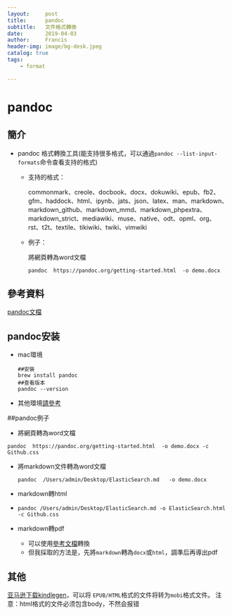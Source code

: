 ```yaml
---
layout:     post
title:      pandoc
subtitle:   文件格式轉換
date:       2019-04-03
author:     Francis
header-img: image/bg-desk.jpeg
catalog: true
tags:
    - format

---
```


# pandoc

## 簡介

* pandoc 格式轉換工具(能支持很多格式，可以通過`pandoc --list-input-formats`命令查看支持的格式)

  * 支持的格式：

    commonmark、creole、docbook、docx、dokuwiki、epub、fb2、gfm、haddock、html、ipynb、jats、json、latex、man、markdown、markdown_github、markdown_mmd、markdown_phpextra、markdown_strict、mediawiki、muse、native、odt、opml、org、rst、t2t、textile、tikiwiki、twiki、vimwiki

  * 例子：

    將網頁轉為word文檔

    ~~~
    pandoc  https://pandoc.org/getting-started.html  -o demo.docx
    ~~~

## 參考資料

[pandoc文檔](https://pandoc.org/getting-started.html)



## pandoc安装

* mac環境

  ~~~
  ##安裝
  brew install pandoc
  ##查看版本
  pandoc --version
  ~~~

* 其他環境[請參考](https://pandoc.org/installing.html)

  

##pandoc例子

*  將網頁轉為word文檔

  ~~~
  pandoc  https://pandoc.org/getting-started.html  -o demo.docx -c Github.css
  ~~~

* 將markdown文件轉為word文檔

  ~~~
  pandoc  /Users/admin/Desktop/ElasticSearch.md   -o demo.docx
  ~~~

* markdown轉html

* ~~~
  pandoc /Users/admin/Desktop/ElasticSearch.md -o ElasticSearch.html -c Github.css
  ~~~

* markdown轉pdf

  * 可以使用[參考文檔](http://www.pandoc.org/MANUAL.html)轉換
  * 但我採取的方法是，先將`markdown`轉為`docx`或`html`，調準后再導出pdf

  

## 其他

 [亚马逊下载kindlegen](https://www.amazon.com/gp/feature.html/?docId=1000765211)，可以将 `EPUB/HTML`格式的文件将转为`mobi`格式文件。 注意：html格式的文件必须包含body，不然会报错





